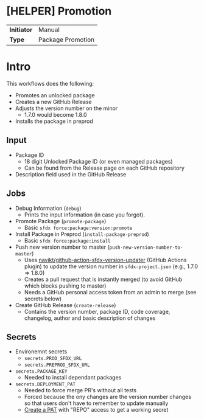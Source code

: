 # [HELPER] Promotion

|               |                         |
| ------------- | ----------------------- |
| **Initiator** | Manual                  | 
| **Type**      | Package Promotion       |

# Intro

This workflows does the following: 

- Promotes an unlocked package
- Creates a new GitHub Release
- Adjusts the version number on the minor
    - 1.7.0 would become 1.8.0
- Installs the package in preprod

## Input

- Package ID
    - 18 digit Unlocked Package ID (or even managed packages)
    - Can be found from the Release page on each GitHub repository
- Description field used in the GitHub Release

## Jobs

- Debug Information (`debug`)
    - Prints the input information (in case you forgot).
- Promote Package (`promote-package`)
    - Basic `sfdx force:package:version:promote`
- Install Package in Preprod (`install-package-preprod`)
    - Basic `sfdx force:package:install`
- Push new version number to master (`push-new-version-number-to-master`)
    - Uses [navikt/github-action-sfdx-version-updater](https://github.com/navikt/github-action-sfdx-version-updater) (GitHub Actions plugin) to update the version number in `sfdx-project.json` (e.g., 1.7.0 => 1.8.0)
    - Creates a pull request that is instantly merged (to avoid GitHub which blocks pushing to master)
    - Needs a GitHub personal access token from an admin to merge (see secrets below)
- Create GitHub Release (`create-release`)
    - Contains the version number, package ID, code coverage, changelog, author and basic description of changes

## Secrets

- Environemnt secrets
    - `secrets.PROD_SFDX_URL`
    - `secrets.PREPROD_SFDX_URL`
- `secrets.PACKAGE_KEY`
    - Needed to install dependant packages
- `secrets.DEPLOYMENT_PAT`
    - Needed to force merge PR's without all tests
    - Forced because the ony changes are the version number changes so that users don't have to remember to update manually
    - [Create a PAT](https://docs.github.com/en/enterprise/2.17/user/github/authenticating-to-github/creating-a-personal-access-token-for-the-command-line) with "REPO" access to get a working secret